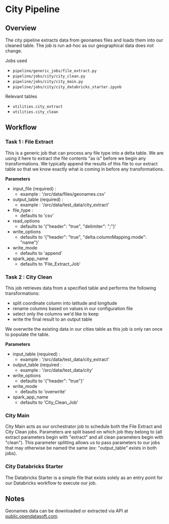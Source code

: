 # City Pipeline

## Overview
The city pipeline extracts data from geonames files and loads them into our cleaned table. The job is run ad-hoc as our geographical data does not change.

Jobs used
- `pipeline/generic_jobs/file_extract.py` 
- `pipeline/jobs/city/city_clean.py`
- `pipeline/jobs/city/city_main.py`
- `pipeline/jobs/city/city_databricks_starter.ipynb`

Relevant tables
- `utilities.city_extract`
- `utilities.city_clean`

## Workflow
### Task 1 : File Extract
This is a generic job that can process any file type into a delta table. We are using it here to extract the file contents "as is" before we begin any transformations. We typically append the results of this file to our extract table so that we know exactly what is coming in before any transformations.

__Parameters__
- input_file (required) : 
    - example : '/src/data/files/geonames.csv'
- output_table (required) :
    - example : '/src/data/test_data/city_extract'
- file_type :
    - defaults to 'csv'
- read_options
    - defaults to '{"header": "true", "delimiter": ";"}'
- write_options
    - defaults to '{"header": "true", "delta.columnMapping.mode": "name"}'
- write_mode
    - defaults to 'append'
- spark_app_name
    - defaults to 'File_Extract_Job'


### Task 2 : City Clean
This job retrieves data from a specified table and performs the following transformations:
- split coordinate column into latitude and longitude
- rename columns based on values in our configuration file
- select only the columns we'd like to keep
- write the final result to an output table

We overwrite the existing data in our cities table as this job is only ran once to populate the table.

__Parameters__
- input_table (required) : 
    - example : '/src/data/test_data/city_extract'
- output_table (required :
    - example : '/src/data/test_data/city'
- write_options
    - defaults to '{"header": "true"}'
- write_mode
    - defaults to 'overwrite'
- spark_app_name
    - defaults to 'City_Clean_Job'
  


### City Main
City Main acts as our orchestrator job to schedule both the File Extract and City Clean jobs. Parameters are split based on which job they belong to (all extract parameters begin with "extract" and all clean parameters begin with "clean"). This parameter splitting allows us to pass parameters to our jobs that may otherwise be named the same (ex: "output_table" exists in both jobs).

### City Databricks Starter
The Databricks Starter is a simple file that exists solely as an entry point for our Databricks workflow to execute our job.

## Notes
Geonames data can be downloaded or extracted via API at [public.opendatasoft.com](https://public.opendatasoft.com/explore/dataset/geonames-all-cities-with-a-population-1000/table/?disjunctive.cou_name_en&sort=name).
